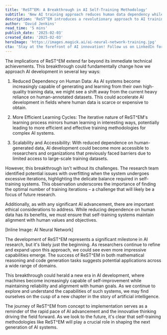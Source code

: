 ```yaml
---
title: 'ReST^EM: A Breakthrough in AI Self-Training Methodology'
subtitle: 'New AI training approach reduces human data dependency while improving efficiency'
description: 'ReST^EM introduces a revolutionary approach to AI training that reduces dependency on human-annotated data while improving learning efficiency. This breakthrough could democratize AI development and accelerate progress across multiple domains, though challenges around overfitting and ethical considerations remain.'
author: 'David Jenkins'
read_time: '5 mins'
publish_date: '2025-02-03'
created_date: '2025-02-03'
heroImage: 'https://images.magick.ai/ai-neural-network-training.jpg'
cta: 'Stay at the forefront of AI innovation! Follow us on LinkedIn for regular updates on groundbreaking developments like ReST^EM and join a community of forward-thinking tech professionals.'
---
```


The implications of ReST^EM extend far beyond its immediate technical achievements. This breakthrough could fundamentally change how we approach AI development in several key ways:

1. Reduced Dependency on Human Data: As AI systems become increasingly capable of generating and learning from their own high-quality training data, we might see a shift away from the current heavy reliance on human-annotated datasets. This could accelerate AI development in fields where human data is scarce or expensive to obtain.

2. More Efficient Learning Cycles: The iterative nature of ReST^EM's learning process mirrors human learning in interesting ways, potentially leading to more efficient and effective training methodologies for complex AI systems.

3. Scalability and Accessibility: With reduced dependence on human-generated data, AI development could become more accessible to researchers and organizations that previously faced barriers due to limited access to large-scale training datasets.

However, this breakthrough isn't without its challenges. The research team identified potential issues with overfitting when the system undergoes excessive iterations, highlighting the delicate balance required in self-training systems. This observation underscores the importance of finding the optimal number of training iterations – a challenge that will likely be a focus of future research.

Additionally, as with any significant AI advancement, there are important ethical considerations to address. While reducing dependence on human data has its benefits, we must ensure that self-training systems maintain alignment with human values and objectives.

[Inline Image: AI Neural Network]

The development of ReST^EM represents a significant milestone in AI research, but it's likely just the beginning. As researchers continue to refine and expand upon this approach, we could see even more impressive capabilities emerge. The success of ReST^EM in both mathematical reasoning and code generation tasks suggests potential applications across a wide range of domains.

This breakthrough could herald a new era in AI development, where machines become increasingly capable of self-improvement while maintaining reliability and alignment with human goals. As we continue to explore and understand the capabilities of such systems, we may find ourselves on the cusp of a new chapter in the story of artificial intelligence.

The journey of ReST^EM from concept to implementation serves as a reminder of the rapid pace of AI advancement and the innovative thinking driving the field forward. As we look to the future, it's clear that self-training methodologies like ReST^EM will play a crucial role in shaping the next generation of AI systems.